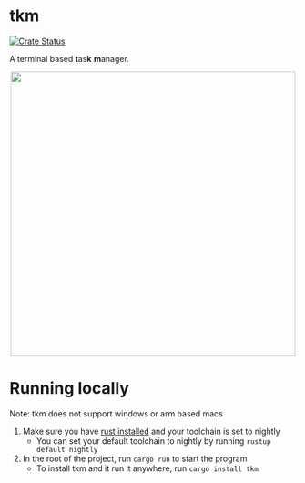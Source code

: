 # tkm
[![Crate Status](https://img.shields.io/crates/v/tkm.svg)](https://crates.io/crates/tkm)

A terminal based **t**as**k** **m**anager.

<center><img class="center" src="https://i.imgur.com/v6rQZFE.png" height="500"></center>

# Running locally
Note: tkm does not support windows or arm based macs
1. Make sure you have [rust installed](https://doc.rust-lang.org/book/ch01-01-installation.html) and your toolchain is set to nightly
    - You can set your default toolchain to nightly by running `rustup default nightly`
2. In the root of the project, run `cargo run` to start the program
    - To install tkm and it run it anywhere, run `cargo install tkm`
